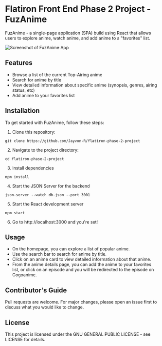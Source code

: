 # Flatiron Front End Phase 2 Project - FuzAnime

FuzAnime - a single-page application (SPA) build using React that allows users to explore anime, watch anime, and add anime to a "favorites" list.

![Screenshot of FuzAnime App](https://github.com/Jayvon-R/flatiron-phase-2-project/blob/main/Screenshot%202023-10-07%20214842.png?raw=true)

## Features

- Browse a list of the current Top-Airing anime
- Search for anime by title
- View detailed information about specific anime (synopsis, genres, airing status, etc)
- Add anime to your favorites list

## Installation

To get started with FuzAnime, follow these steps:

1. Clone this repository:

```shell
git clone https://github.com/Jayvon-R/flatiron-phase-2-project
```

2. Navigate to the project directory:

```shell
cd flatiron-phase-2-project
```

3. Install dependencies

```shell
npm install
```

4. Start the JSON Server for the backend

```shell
json-server --watch db.json --port 3001
```

5. Start the React development server

```
npm start
```

6. Go to http://localhost:3000 and you're set!

## Usage

- On the homepage, you can explore a list of popular anime.
- Use the search bar to search for anime by title.
- Click on an anime card to view detailed information about that anime.
- From the anime details page, you can add the anime to your favorites list, or click on an episode and you will be redirected to the episode on Gogoanime.

## Contributor's Guide

Pull requests are welcome. For major changes, please open an issue first to discuss what you would like to change.

## License

This project is licensed under the GNU GENERAL PUBLIC LICENSE - see LICENSE for details.




